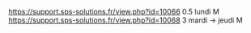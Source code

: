 https://support.sps-solutions.fr/view.php?id=10066 0.5 lundi M
https://support.sps-solutions.fr/view.php?id=10068 3 mardi -> jeudi M
